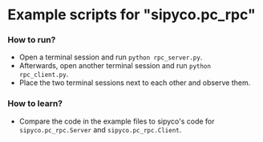 # Example scripts for "sipyco.pc_rpc"

### How to run?

- Open a terminal session and run `python rpc_server.py`.
- Afterwards, open another terminal session and run `python rpc_client.py`.
- Place the two terminal sessions next to each other and observe them.

### How to learn?

- Compare the code in the example files to sipyco's code for `sipyco.pc_rpc.Server` and `sipyco.pc_rpc.Client`.